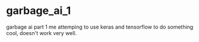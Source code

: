 # garbage_ai_1

garbage ai part 1
me attemping to use keras and tensorflow to do something cool, doesn't work very well.
